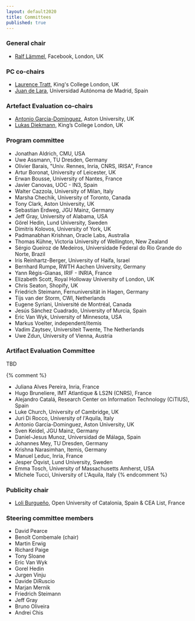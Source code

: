 ```yaml
---
layout: default2020
title: Committees
published: true
---
```


### General chair

* [Ralf Lämmel](http://softlang.wikidot.com/rlaemmel:home), Facebook, London, UK

### PC co-chairs

* [Laurence Tratt](http://tratt.net/laurie/), King's College London, UK
* [Juan de Lara](http://arantxa.ii.uam.es/~jlara/), Universidad Autónoma de Madrid, Spain

### Artefact Evaluation co-chairs

* [Antonio Garcia-Dominguez](https://www.cs.aston.ac.uk/~garcia-a/), Aston University, UK
* [Lukas Diekmann](http://lukasdiekmann.com), King’s College London, UK

### Program committee

* Jonathan Aldrich, CMU, USA
* Uwe Assmann, TU Dresden, Germany
* Olivier Barais, "Univ. Rennes, Inria, CNRS, IRISA", France
* Artur Boronat, University of Leicester, UK
* Erwan Bousse, University of Nantes, France
* Javier Canovas, UOC - IN3, Spain
* Walter Cazzola, University of Milan, Italy
* Marsha Chechik, University of Toronto, Canada
* Tony Clark, Aston University, UK
* Sebastian Erdweg, JGU Mainz, Germany
* Jeff Gray, University of Alabama, USA
* Görel Hedin, Lund University, Sweden
* Dimitris Kolovos, University of York, UK
* Padmanabhan Krishnan, Oracle Labs, Australia
* Thomas Kühne, Victoria University of Wellington, New Zealand 
* Sérgio Queiroz de Medeiros, Universidade Federal do Rio Grande do Norte, Brazil
* Iris Reinhartz-Berger, University of Haifa, Israel 
* Bernhard Rumpe, RWTH Aachen University, Germany
* Yann Régis-Gianas, IRIF - INRIA, France
* Elizabeth Scott, Royal Holloway University of London, UK
* Chris Seaton, Shopify, UK
* Friedrich Steimann, Fernuniversität in Hagen, Germany
* Tijs van der Storm, CWI, Netherlands
* Eugene Syriani, Université de Montréal, Canada
* Jesús Sánchez Cuadrado, University of Murcia, Spain
* Eric Van Wyk, University of Minnesota, USA
* Markus Voelter, independent/itemis
* Vadim Zaytsev, Universiteit Twente, The Netherlands
* Uwe Zdun, University of Vienna, Austria


### Artifact Evaluation Committee

TBD

{% comment %}
* Juliana Alves Pereira, Inria, France
* Hugo Bruneliere, IMT Atlantique & LS2N (CNRS), France
* Alejandro Catalá, Research Center on Information Technology (CiTIUS), Spain
* Luke Church, University of Cambridge, UK
* Juri Di Rocco, University of l'Aquila, Italy
* Antonio Garcia-Dominguez, Aston University, UK
* Sven Keidel, JGU Mainz, Germany
* Daniel-Jesus Munoz, Universidad de Málaga, Spain
* Johannes Mey, TU Dresden, Germany
* Krishna Narasimhan, Itemis, Germany
* Manuel Leduc, Inria, France
* Jesper Öqvist, Lund University, Sweden
* Emma Tosch, University of Massachusetts Amherst, USA
* Michele Tucci, University of L'Aquila, Italy
{% endcomment %}

### Publicity chair

* [Loli Burgueño](https://som-research.uoc.edu/loli-burgueno/), Open University of Catalonia, Spain & CEA List, France

### Steering committee members

* David Pearce
* Benoît Combemale (chair)
* Martin Erwig 
* Richard Paige
* Tony Sloane 
* Eric Van Wyk
* Gorel Hedin
* Jurgen Vinju 
* Davide DiRuscio
* Marjan Mernik
* Friedrich Steimann
* Jeff Gray
* Bruno Oliveira
* Andrei Chis
